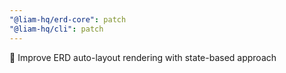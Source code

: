 ```yaml
---
"@liam-hq/erd-core": patch
"@liam-hq/cli": patch
---
```


🐛 Improve ERD auto-layout rendering with state-based approach
